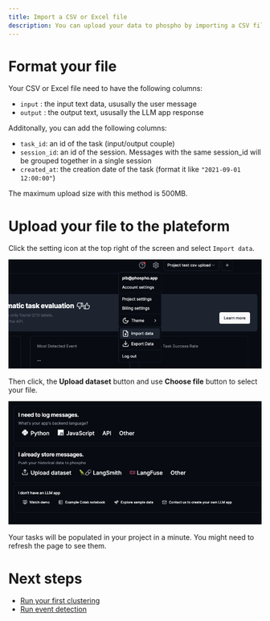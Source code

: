 ```yaml
---
title: Import a CSV or Excel file
description: You can upload your data to phospho by importing a CSV file or an Excel file
---
```


# Format your file

Your CSV or Excel file need to have the following columns:

- `input` : the input text data, ususally the user message
- `output` : the output text, ususally the LLM app response

Additonally, you can add the following columns:

- `task_id`: an id of the task (input/output couple)
- `session_id`: an id of the session. Messages with the same session_id will be grouped together in a single session
- `created_at`: the creation date of the task (format it like `"2021-09-01 12:00:00"`)

The maximum upload size with this method is 500MB.

# Upload your file to the plateform

Click the setting icon at the top right of the screen and select `Import data`.

![Import data](../images/import/import_data.png)

Then click, the **Upload dataset** button and use **Choose file** button to select your file.

![Choose file](../images/import/start_sending_data.png)

Your tasks will be populated in your project in a minute. You might need to refresh the page to see them.

# Next steps

- [Run your first clustering](../analytics/clustering.md)
- [Run event detection](../analytics/events.md)